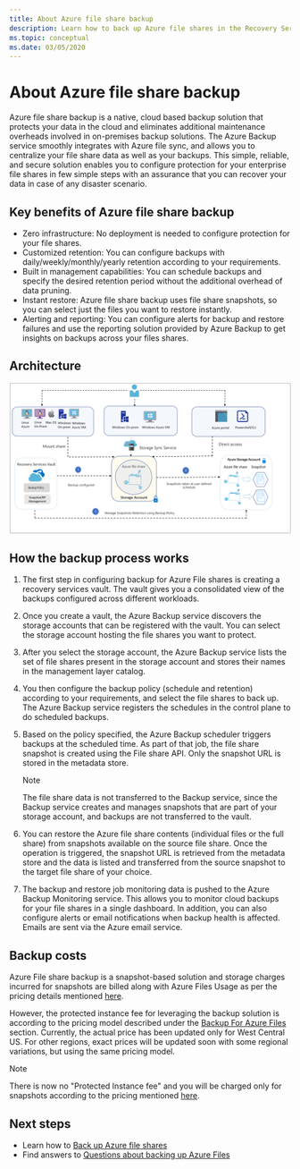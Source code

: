 ```yaml
---
title: About Azure file share backup
description: Learn how to back up Azure file shares in the Recovery Services vault 
ms.topic: conceptual
ms.date: 03/05/2020
---
```


# About Azure file share backup

Azure file share backup is a native, cloud based backup solution that protects your data in the cloud and eliminates additional maintenance overheads involved in on-premises backup solutions. The Azure Backup service smoothly integrates with Azure file sync, and allows you to centralize your file share data as well as your backups. This simple, reliable, and secure solution enables you to configure protection for your enterprise file shares in few simple steps with an assurance that you can recover your data in case of any disaster scenario.

## Key benefits of Azure file share backup

* Zero infrastructure: No deployment is needed to configure protection for your file shares.
* Customized retention: You can configure backups with daily/weekly/monthly/yearly retention according to your requirements.
* Built in management capabilities: You can schedule backups and specify the desired retention period without the additional overhead of data pruning.
* Instant restore: Azure file share backup uses file share snapshots, so you can select just the files you want to restore instantly.
* Alerting and reporting: You can configure alerts for backup and restore failures and use the reporting solution provided by Azure Backup to get insights on backups across your files shares.

## Architecture

![Azure file share backup architecture](./media/azure-file-share-backup-overview/azure-file-shares-backup-architecture.png)

## How the backup process works

1. The first step in configuring backup for Azure File shares is creating a recovery services vault. The vault gives you a consolidated view of the backups configured across different workloads.

2. Once you create a vault, the Azure Backup service discovers the storage accounts that can be registered with the vault. You can select the storage account hosting the file shares you want to protect.

3. After you select the storage account, the Azure Backup service lists the set of file shares present in the storage account and stores their names in the management layer catalog.

4. You then configure the backup policy (schedule and retention) according to your requirements, and select the file shares to back up. The Azure Backup service registers the schedules in the control plane to do scheduled backups.

5. Based on the policy specified, the Azure Backup scheduler triggers backups at the scheduled time. As part of that job, the file share snapshot is created using  the File share API. Only the snapshot URL is stored in the metadata store.

    >[!NOTE]
    >The file share data is not transferred to the Backup service, since the Backup service creates and manages snapshots that are part of your storage account, and backups are not transferred to the vault.

6. You can restore the Azure file share contents (individual files or the full share) from snapshots available on the source file share. Once the operation is triggered, the snapshot URL is retrieved from the metadata store and the data is listed and transferred from the source snapshot to the target file share of your choice.

7. The backup and restore job monitoring data is pushed to the Azure Backup Monitoring service. This allows you to monitor cloud backups for your file shares in a single dashboard. In addition, you can also configure alerts or email notifications when backup health is affected. Emails are sent via the Azure email service.

## Backup costs

Azure File share backup is a snapshot-based solution and storage charges incurred for snapshots are billed along with Azure Files Usage as per the pricing details mentioned [here](https://azure.microsoft.com/pricing/details/storage/files/).

However, the protected instance fee for leveraging the backup solution is according to the pricing model described under the [Backup For Azure Files](https://azure.microsoft.com/pricing/details/backup/) section. Currently, the actual price has been updated only for West Central US. For other regions, exact prices will be updated soon with some regional variations, but using the same pricing model.

>[!NOTE]
>There is now no "Protected Instance fee" and you will be charged only for snapshots according to the pricing mentioned [here](https://azure.microsoft.com/pricing/details/storage/files/).

## Next steps

* Learn how to [Back up Azure file shares](backup-afs.md)
* Find answers to [Questions about backing up Azure Files](backup-azure-files-faq.md)
